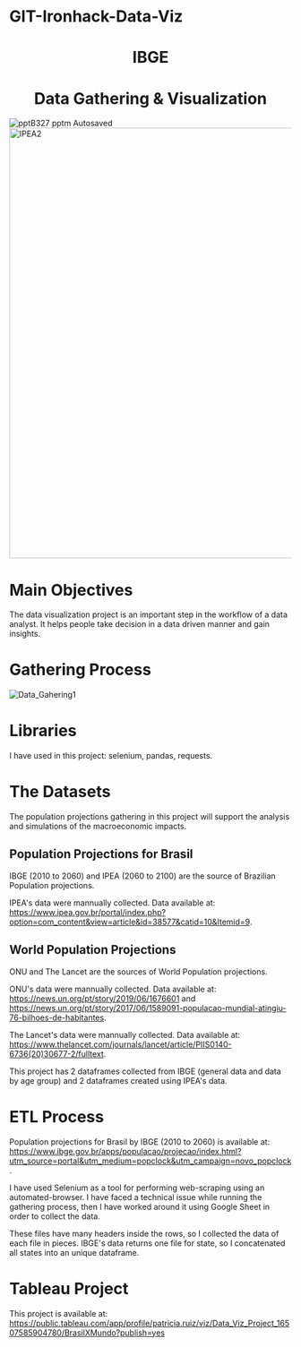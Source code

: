 # GIT-Ironhack-Data-Viz


<h1 align="center"> IBGE </h1>
<h1 align="center"> Data Gathering & Visualization </h1>

![pptB327 pptm  Autosaved](https://user-images.githubusercontent.com/99502330/164994707-b43b9598-98bc-4483-b4ed-d29d75056067.png)
<img width="769" alt="IPEA2" src="https://user-images.githubusercontent.com/99502330/165136309-76716eb0-0d28-431e-9cfb-657833b5d0c2.png">






<h1 align="left"> Main Objectives </h1>

The data visualization project is an important step in the workflow of a data analyst. It helps people take decision in a data driven manner and gain insights.




<h1 align="left"> Gathering Process </h1>

![Data_Gahering1](https://user-images.githubusercontent.com/99502330/164994735-d49ad9f4-b517-4ea8-a9ce-bea36561a0ad.jpg)


<h1 align="left"> Libraries </h1>

I have used in this project: selenium, pandas, requests.


<h1 align="left"> The Datasets </h1>



The population projections gathering in this project will support the analysis and simulations of the macroeconomic impacts.

<h2 align="left">  Population Projections for Brasil </h2>
  
IBGE (2010 to 2060) and IPEA (2060 to 2100) are the source of Brazilian Population projections. 

IPEA's data were mannually collected. Data available at: https://www.ipea.gov.br/portal/index.php?option=com_content&view=article&id=38577&catid=10&Itemid=9.



<h2 align="left">  World Population Projections </h2>

ONU and The Lancet are the sources of World Population projections.

ONU's data were mannually collected. Data available at: https://news.un.org/pt/story/2019/06/1676601 and https://news.un.org/pt/story/2017/06/1589091-populacao-mundial-atingiu-76-bilhoes-de-habitantes.

The Lancet's data were mannually collected. Data available at: https://www.thelancet.com/journals/lancet/article/PIIS0140-6736(20)30677-2/fulltext.

This project has 2 dataframes collected from IBGE (general data and data by age group) and 2 dataframes created using IPEA's data.

<h1 align="left"> ETL Process </h1>

Population projections for Brasil by IBGE (2010 to 2060) is available at: https://www.ibge.gov.br/apps/populacao/projecao/index.html?utm_source=portal&utm_medium=popclock&utm_campaign=novo_popclock. 

I have used Selenium as a tool for performing web-scraping using an automated-browser. I have faced a technical issue while running the gathering process, then I have worked around it using Google Sheet in order to collect the data.

These files have many headers inside the rows, so I collected the data of each file in pieces. IBGE's data returns one file for state, so I concatenated all states into an unique dataframe. 


<h1 align="left"> Tableau Project </h1>

This project is available at: https://public.tableau.com/app/profile/patricia.ruiz/viz/Data_Viz_Project_16507585904780/BrasilXMundo?publish=yes


